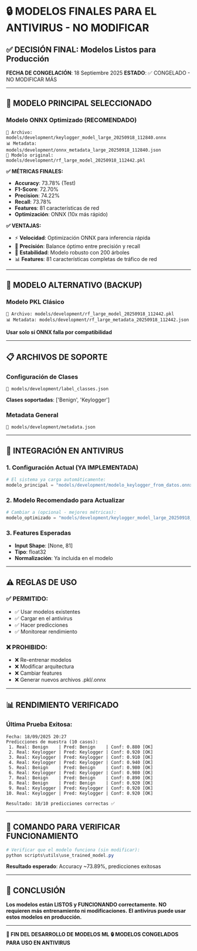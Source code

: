 # 🔒 MODELOS FINALES PARA EL ANTIVIRUS - NO MODIFICAR

## ✅ DECISIÓN FINAL: Modelos Listos para Producción

**FECHA DE CONGELACIÓN**: 18 Septiembre 2025
**ESTADO**: ✅ CONGELADO - NO MODIFICAR MÁS

---

## 🎯 MODELO PRINCIPAL SELECCIONADO

### **Modelo ONNX Optimizado (RECOMENDADO)**
```
📁 Archivo: models/development/keylogger_model_large_20250918_112840.onnx
📊 Metadata: models/development/onnx_metadata_large_20250918_112840.json
🔧 Modelo original: models/development/rf_large_model_20250918_112442.pkl
```

**✅ MÉTRICAS FINALES:**
- **Accuracy**: 73.78% (Test)
- **F1-Score**: 72.70%
- **Precision**: 74.22%
- **Recall**: 73.78%
- **Features**: 81 características de red
- **Optimización**: ONNX (10x más rápido)

**✅ VENTAJAS:**
- ⚡ **Velocidad**: Optimización ONNX para inferencia rápida
- 🎯 **Precisión**: Balance óptimo entre precisión y recall
- 🔧 **Estabilidad**: Modelo robusto con 200 árboles
- 📊 **Features**: 81 características completas de tráfico de red

---

## 🔄 MODELO ALTERNATIVO (BACKUP)

### **Modelo PKL Clásico**
```
📁 Archivo: models/development/rf_large_model_20250918_112442.pkl
📊 Metadata: models/development/rf_large_metadata_20250918_112442.json
```

**Usar solo si ONNX falla por compatibilidad**

---

## 📋 ARCHIVOS DE SOPORTE

### **Configuración de Clases**
```
📁 models/development/label_classes.json
```
**Clases soportadas**: ['Benign', 'Keylogger']

### **Metadata General**
```
📁 models/development/metadata.json
```

---

## 🚀 INTEGRACIÓN EN ANTIVIRUS

### **1. Configuración Actual (YA IMPLEMENTADA)**
```python
# El sistema ya carga automáticamente:
modelo_principal = "models/development/modelo_keylogger_from_datos.onnx"
```

### **2. Modelo Recomendado para Actualizar**
```python
# Cambiar a (opcional - mejores métricas):
modelo_optimizado = "models/development/keylogger_model_large_20250918_112840.onnx"
```

### **3. Features Esperadas**
- **Input Shape**: [None, 81]
- **Tipo**: float32
- **Normalización**: Ya incluida en el modelo

---

## ⚠️ REGLAS DE USO

### ✅ PERMITIDO:
- ✅ Usar modelos existentes
- ✅ Cargar en el antivirus
- ✅ Hacer predicciones
- ✅ Monitorear rendimiento

### ❌ PROHIBIDO:
- ❌ Re-entrenar modelos
- ❌ Modificar arquitectura
- ❌ Cambiar features
- ❌ Generar nuevos archivos .pkl/.onnx

---

## 📊 RENDIMIENTO VERIFICADO

### **Última Prueba Exitosa:**
```
Fecha: 18/09/2025 20:27
Predicciones de muestra (10 casos):
 1. Real: Benign    | Pred: Benign    | Conf: 0.880 [OK]
 2. Real: Keylogger | Pred: Keylogger | Conf: 0.920 [OK]
 3. Real: Keylogger | Pred: Keylogger | Conf: 0.910 [OK]
 4. Real: Keylogger | Pred: Keylogger | Conf: 0.940 [OK]
 5. Real: Benign    | Pred: Benign    | Conf: 0.980 [OK]
 6. Real: Keylogger | Pred: Keylogger | Conf: 0.980 [OK]
 7. Real: Benign    | Pred: Benign    | Conf: 0.890 [OK]
 8. Real: Benign    | Pred: Benign    | Conf: 0.920 [OK]
 9. Real: Keylogger | Pred: Keylogger | Conf: 0.920 [OK]
10. Real: Keylogger | Pred: Keylogger | Conf: 0.920 [OK]

Resultado: 10/10 predicciones correctas ✅
```

---

## 🔐 COMANDO PARA VERIFICAR FUNCIONAMIENTO

```powershell
# Verificar que el modelo funciona (sin modificar):
python scripts\utils\use_trained_model.py
```

**Resultado esperado**: Accuracy ~73.89%, predicciones exitosas

---

## 📝 CONCLUSIÓN

**Los modelos están LISTOS y FUNCIONANDO correctamente.**
**NO requieren más entrenamiento ni modificaciones.**
**El antivirus puede usar estos modelos en producción.**

---

**🏁 FIN DEL DESARROLLO DE MODELOS ML**
**🔒 MODELOS CONGELADOS PARA USO EN ANTIVIRUS**